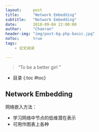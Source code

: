 ```yaml
---
layout:     post
title:      "Network Embedding"
subtitle:   "Network Embedding"
date:       2018-09-04 22:00:00
author:     "Chaoran"
header-img: "img/post-bg-php-basic.jpg"
noToc:      true
tags:
    - 论文阅读

---
```


> “To be a better girl ”

* 目录
{:toc #toc}

## Network Embedding
网络嵌入方法：
* 学习网络中节点的低维潜在表示
* 可用作图表上各种